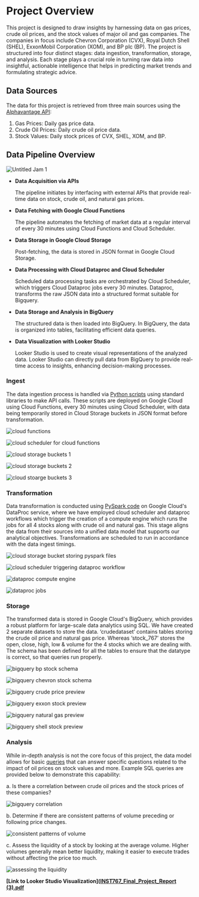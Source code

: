 # Project Overview

This project is designed to draw insights by harnessing data on gas prices, crude oil prices, and the stock values of major oil and gas companies. The companies in focus include Chevron Corporation (CVX), Royal Dutch Shell (SHEL), ExxonMobil Corporation (XOM), and BP plc (BP). The project is structured into four distinct stages: data ingestion, transformation, storage, and analysis. Each stage plays a crucial role in turning raw data into insightful, actionable intelligence that helps in predicting market trends and formulating strategic advice.

## Data Sources

The data for this project is retrieved from three main sources using the [Alphavantage API](https://www.alphavantage.co/):
1.	Gas Prices: Daily gas price data.
2.	Crude Oil Prices: Daily crude oil price data.
3.	Stock Values: Daily stock prices of CVX, SHEL, XOM, and BP.

## Data Pipeline Overview

![Untitled Jam 1](https://github.com/animeshnandan/inst767/assets/83339335/87f8bab2-6697-43ad-b748-e4f581f3cdd2)

- **Data Acquisition via APIs**

  The pipeline initiates by interfacing with external APIs that provide real-time data on stock, crude oil, and natural gas prices.

- **Data Fetching with Google Cloud Functions**

  The pipeline automates the fetching of market data at a regular interval of every 30 minutes using Cloud Functions and Cloud Scheduler.

- **Data Storage in Google Cloud Storage**

  Post-fetching, the data is stored in JSON format in Google Cloud Storage.

- **Data Processing with Cloud Dataproc and Cloud Scheduler**

  Scheduled data processing tasks are orchestrated by Cloud Scheduler, which triggers Cloud Dataproc jobs every 30 minutes. Dataproc, transforms the raw JSON data into a structured format suitable for Bigquery.

- **Data Storage and Analysis in BigQuery**

  The structured data is then loaded into BigQuery. In BigQuery, the data is organized into tables, facilitating efficient data queries.

- **Data Visualization with Looker Studio**

  Looker Studio is used to create visual representations of the analyzed data. Looker Studio can directly pull data from BigQuery to provide real-time access to insights, enhancing decision-making processes.

### Ingest

The data ingestion process is handled via [Python scripts](https://github.com/animeshnandan/inst767/tree/main/cloudfunctions) using standard libraries to make API calls. These scripts are deployed on Google Cloud using Cloud Functions, every 30 minutes using Cloud Scheduler, with data being temporarily stored in Cloud Storage buckets in JSON format before transformation.

![cloud functions](https://github.com/animeshnandan/inst767/assets/83339335/3ae21dec-d1fb-4cb1-be36-0a04d30d5c63)

![cloud scheduler for cloud functions](https://github.com/animeshnandan/inst767/assets/83339335/c7c080cc-bbdb-407a-af48-6ee9d503b216)

![cloud storage buckets 1](https://github.com/animeshnandan/inst767/assets/83339335/a57ef3e2-daf7-4d61-b61a-7a8e8104bbb2)

![cloud storage buckets 2](https://github.com/animeshnandan/inst767/assets/83339335/da61c989-3070-4fb1-9fe4-4500058d2935)

![cloud stoarge buckets 3](https://github.com/animeshnandan/inst767/assets/83339335/e300eacb-1a59-43b5-8de5-6625d34fd30f)

### Transformation

Data transformation is conducted using [PySpark code](https://github.com/animeshnandan/inst767/tree/main/dataprocjobs) on Google Cloud's DataProc service, where we have employed cloud scheduler and dataproc workflows which trigger the creation of a compute engine which runs the jobs for all 4 stocks along with crude oil and natural gas. This stage aligns the data from their sources into a unified data model that supports our analytical objectives. Transformations are scheduled to run in accordance with the data ingest timings.

![cloud storage bucket storing pyspark files](https://github.com/animeshnandan/inst767/assets/83339335/bef4c8d8-91c6-47e3-a41e-54df46f3f3f6)

![cloud scheduler triggering dataproc workflow](https://github.com/animeshnandan/inst767/assets/83339335/ea19305f-c068-4b4d-af47-0c163990a962)

![dataproc compute engine](https://github.com/animeshnandan/inst767/assets/83339335/6487efa8-b83b-4d5c-8763-e67c75681aed)

![dataproc jobs](https://github.com/animeshnandan/inst767/assets/83339335/9f0ae15a-ab03-49e3-9058-c26c6fd38e94)

### Storage

The transformed data is stored in Google Cloud's BigQuery, which provides a robust platform for large-scale data analytics using SQL. We have created 2 separate datasets to store the data. ‘crudedataset’ contains tables storing the crude oil price and natural gas price. Whereas ‘stock_767’ stores the open, close, high, low & volume for the 4 stocks which we are dealing with. The schema has been defined for all the tables to ensure that the datatype is correct, so that queries run properly.

![bigquery bp stock schema](https://github.com/animeshnandan/inst767/assets/83339335/4759b642-207e-481a-a05a-d71da1da9d5d)

![bigquery chevron stock schema](https://github.com/animeshnandan/inst767/assets/83339335/0568b831-fdc0-42ae-b81a-245cc7109b05)

![bigquery crude price preview](https://github.com/animeshnandan/inst767/assets/83339335/afbe469f-90cb-4c84-93f1-ffbf90ac0cbd)

![bigquery exxon stock preview](https://github.com/animeshnandan/inst767/assets/83339335/2667767d-9fdd-4469-b79d-448691a8532f)

![bigquery natural gas preview](https://github.com/animeshnandan/inst767/assets/83339335/9d169fac-d827-4ab7-81f6-3e7ef362ce92)

![bigquery shell stock preview](https://github.com/animeshnandan/inst767/assets/83339335/06681947-716b-4eee-9047-9797266c38c2)

### Analysis

While in-depth analysis is not the core focus of this project, the data model allows for basic [queries](https://github.com/animeshnandan/inst767/tree/main/bigqueries) that can answer specific questions related to the impact of oil prices on stock values and more. Example SQL queries are provided below to demonstrate this capability:

a.	Is there a correlation between crude oil prices and the stock prices of these companies?

![bigquery correlation](https://github.com/animeshnandan/inst767/assets/83339335/d7912f04-0f29-49fc-baec-f406d048951b)

b.	Determine if there are consistent patterns of volume preceding or following price changes.

![consistent patterns of volume](https://github.com/animeshnandan/inst767/assets/83339335/302a7cd4-bceb-4366-8b42-7b9f3e64b42a)

c.	Assess the liquidity of a stock by looking at the average volume. Higher volumes generally mean better liquidity, making it easier to execute trades without affecting the price too much.

![assessing the liquidity](https://github.com/animeshnandan/inst767/assets/83339335/9e1b19a8-52f6-41fb-b05c-f749237fb82f)

**[Link to Looker Studio Visualization]([INST767_Final_Project_Report (3).pdf](https://github.com/animeshnandan/inst767/files/15281038/INST767_Final_Project_Report.3.pdf)**

